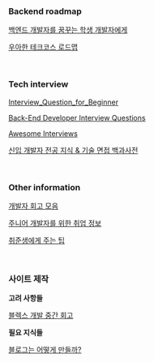 ### Backend roadmap

[백엔드 개발자를 꿈꾸는 학생 개발자에게](https://d2.naver.com/news/3435170)

[우아한 테크코스 로드맵](https://github.com/woowacourse/roadmap)

<br>

### Tech interview

[Interview_Question_for_Beginner](https://github.com/JaeYeopHan/Interview_Question_for_Beginner)

[Back-End Developer Interview Questions](https://github.com/arialdomartini/Back-End-Developer-Interview-Questions)

[Awesome Interviews](https://github.com/MaximAbramchuck/awesome-interview-questions)

[신입 개발자 전공 지식 & 기술 면접 백과사전](https://gyoogle.dev/blog/)

<br>

### Other information

[개발자 회고 모음](https://github.com/oaksong/developers-retrospective)

[주니어 개발자를 위한 취업 정보](https://github.com/jojoldu/junior-recruit-scheduler)

[취준생에게 주는 팁](https://twitter.com/euncho__/status/1351880560256319489)

<br>

### 사이트 제작

**고려 사항들**

[블렉스 개발 중간 회고](https://blex.me/@baealex/blex)

**필요 지식들**

[블로그는 어떻게 만들까?](https://blex.me/@baealex/%EB%B8%94%EB%A1%9C%EA%B7%B8%EB%8A%94-%EC%96%B4%EB%96%BB%EA%B2%8C-%EB%A7%8C%EB%93%A4%EA%B9%8C)
